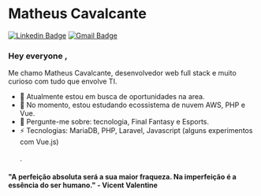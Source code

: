 # Matheus Cavalcante
[![Linkedin Badge](https://img.shields.io/badge/-matheuscavalcantedev-blue?style=flat-square&logo=Linkedin&logoColor=white&link=https://www.linkedin.com/in/matheus-cavalcantedev/)](https://www.linkedin.com/in/matheus-cavalcantedev/)
[![Gmail Badge](https://img.shields.io/badge/-matheuscavalcs@gmail.com-c14438?style=flat-square&logo=Gmail&logoColor=white&link=mailto:matheuscavalcs@gmail.com)](mailto:matheuscavalcs@gmail.com)

### Hey everyone , 
Me chamo Matheus Cavalcante, desenvolvedor web full stack e muito curioso com tudo que envolve TI.

- 🔭 Atualmente estou em busca de oportunidades na area.
- 🌱 No momento, estou estudando ecossistema de nuvem AWS, PHP e Vue.
- 💬 Pergunte-me sobre: tecnologia, Final Fantasy e Esports.
-  ⚡ Tecnologias: MariaDB, PHP, Laravel, Javascript (alguns experimentos com Vue.js)
\
\
\.

#### "A perfeição absoluta será a sua maior fraqueza. Na imperfeição é a essência do ser humano." - Vicent Valentine 
